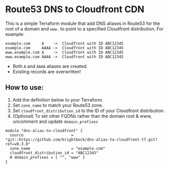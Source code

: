 # Route53 DNS to Cloudfront CDN

This is a simple Terraform module that add DNS aliases in Route53 for the root of a domain and `www.` to point to a specified Cloudfront distribution. For example:

```
example.com     A    ->  Cloudfront with ID ABC12345
example.com     AAAA ->  Cloudfront with ID ABC12345
www.example.com A    ->  Cloudfront with ID ABC12345
www.example.com AAAA ->  Cloudfront with ID ABC12345
```

  * Both `A` and `AAAA` aliases are created.
  * Existing records are overwritten!

## How to use:

1. Add the definition below to your Terraform.
2. Set `zone_name` to match your Route53 zone.
3. Set `cloudfront_distribution_id` to the ID of your Cloudfront distribution.
4. (Optional) To set other FQDNs rather than the domain root & www, uncomment and update `domain_prefixes`


```
module "dns-alias-to-cloudfront" {
  source                     = "git::https://github.com/brightbock/dns-alias-to-cloudfront-tf.git?ref=v0.3.0"
  zone_name                  = "example.com"
  cloudfront_distribution_id = "ABC12345"
  # domain_prefixes = [ "", "www" ]
}
```

